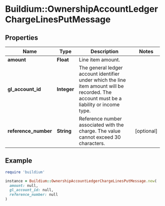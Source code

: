 # Buildium::OwnershipAccountLedgerChargeLinesPutMessage

## Properties

| Name | Type | Description | Notes |
| ---- | ---- | ----------- | ----- |
| **amount** | **Float** | Line item amount. |  |
| **gl_account_id** | **Integer** | The general ledger account identifier under which the line item amount will be recorded. The account must be a liability or income type. |  |
| **reference_number** | **String** | Reference number associated with the charge. The value cannot exceed 30 characters. | [optional] |

## Example

```ruby
require 'buildium'

instance = Buildium::OwnershipAccountLedgerChargeLinesPutMessage.new(
  amount: null,
  gl_account_id: null,
  reference_number: null
)
```

